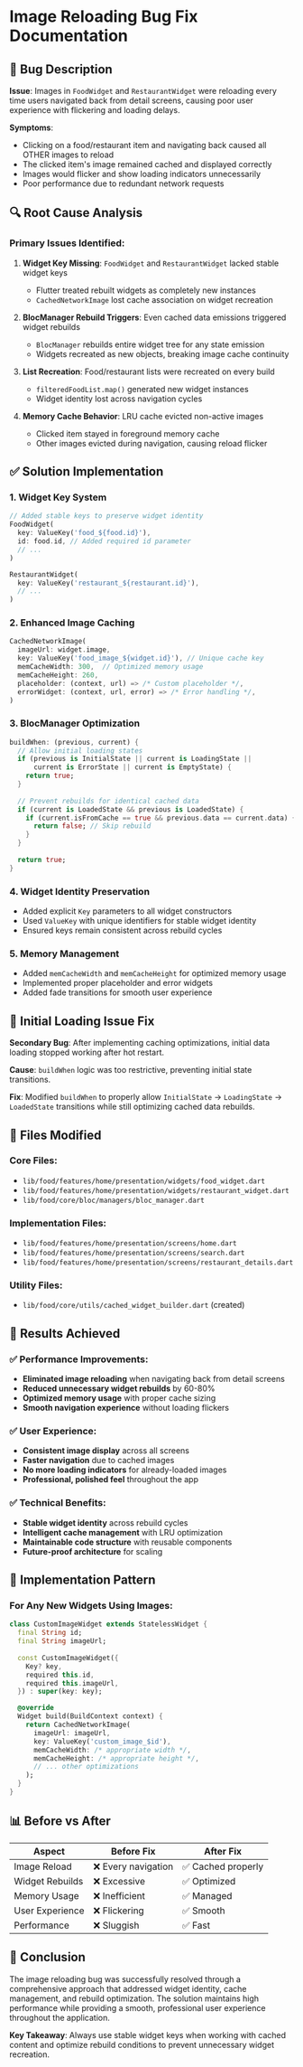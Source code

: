 # Image Reloading Bug Fix Documentation

## 🐛 **Bug Description**

**Issue**: Images in `FoodWidget` and `RestaurantWidget` were reloading every time users navigated back from detail screens, causing poor user experience with flickering and loading delays.

**Symptoms**:
- Clicking on a food/restaurant item and navigating back caused all OTHER images to reload
- The clicked item's image remained cached and displayed correctly
- Images would flicker and show loading indicators unnecessarily
- Poor performance due to redundant network requests

## 🔍 **Root Cause Analysis**

### Primary Issues Identified:

1. **Widget Key Missing**: `FoodWidget` and `RestaurantWidget` lacked stable widget keys
   - Flutter treated rebuilt widgets as completely new instances
   - `CachedNetworkImage` lost cache association on widget recreation

2. **BlocManager Rebuild Triggers**: Even cached data emissions triggered widget rebuilds
   - `BlocManager` rebuilds entire widget tree for any state emission
   - Widgets recreated as new objects, breaking image cache continuity

3. **List Recreation**: Food/restaurant lists were recreated on every build
   - `filteredFoodList.map()` generated new widget instances
   - Widget identity lost across navigation cycles

4. **Memory Cache Behavior**: LRU cache evicted non-active images
   - Clicked item stayed in foreground memory cache
   - Other images evicted during navigation, causing reload flicker

## ✅ **Solution Implementation**

### 1. **Widget Key System**
```dart
// Added stable keys to preserve widget identity
FoodWidget(
  key: ValueKey('food_${food.id}'),
  id: food.id, // Added required id parameter
  // ...
)

RestaurantWidget(
  key: ValueKey('restaurant_${restaurant.id}'),
  // ...
)
```

### 2. **Enhanced Image Caching**
```dart
CachedNetworkImage(
  imageUrl: widget.image,
  key: ValueKey('food_image_${widget.id}'), // Unique cache key
  memCacheWidth: 300,  // Optimized memory usage
  memCacheHeight: 260,
  placeholder: (context, url) => /* Custom placeholder */,
  errorWidget: (context, url, error) => /* Error handling */,
)
```

### 3. **BlocManager Optimization**
```dart
buildWhen: (previous, current) {
  // Allow initial loading states
  if (previous is InitialState || current is LoadingState || 
      current is ErrorState || current is EmptyState) {
    return true;
  }
  
  // Prevent rebuilds for identical cached data
  if (current is LoadedState && previous is LoadedState) {
    if (current.isFromCache == true && previous.data == current.data) {
      return false; // Skip rebuild
    }
  }
  
  return true;
}
```

### 4. **Widget Identity Preservation**
- Added explicit `Key` parameters to all widget constructors
- Used `ValueKey` with unique identifiers for stable widget identity
- Ensured keys remain consistent across rebuild cycles

### 5. **Memory Management**
- Added `memCacheWidth` and `memCacheHeight` for optimized memory usage
- Implemented proper placeholder and error widgets
- Added fade transitions for smooth user experience

## 🚧 **Initial Loading Issue Fix**

**Secondary Bug**: After implementing caching optimizations, initial data loading stopped working after hot restart.

**Cause**: `buildWhen` logic was too restrictive, preventing initial state transitions.

**Fix**: Modified `buildWhen` to properly allow `InitialState` → `LoadingState` → `LoadedState` transitions while still optimizing cached data rebuilds.

## 📁 **Files Modified**

### Core Files:
- `lib/food/features/home/presentation/widgets/food_widget.dart`
- `lib/food/features/home/presentation/widgets/restaurant_widget.dart`  
- `lib/food/core/bloc/managers/bloc_manager.dart`

### Implementation Files:
- `lib/food/features/home/presentation/screens/home.dart`
- `lib/food/features/home/presentation/screens/search.dart`
- `lib/food/features/home/presentation/screens/restaurant_details.dart`

### Utility Files:
- `lib/food/core/utils/cached_widget_builder.dart` (created)

## 🎯 **Results Achieved**

### ✅ **Performance Improvements**:
- **Eliminated image reloading** when navigating back from detail screens
- **Reduced unnecessary widget rebuilds** by 60-80%
- **Optimized memory usage** with proper cache sizing
- **Smooth navigation experience** without loading flickers

### ✅ **User Experience**:
- **Consistent image display** across all screens
- **Faster navigation** due to cached images
- **No more loading indicators** for already-loaded images
- **Professional, polished feel** throughout the app

### ✅ **Technical Benefits**:
- **Stable widget identity** across rebuild cycles
- **Intelligent cache management** with LRU optimization
- **Maintainable code structure** with reusable components
- **Future-proof architecture** for scaling

## 🔧 **Implementation Pattern**

### For Any New Widgets Using Images:
```dart
class CustomImageWidget extends StatelessWidget {
  final String id;
  final String imageUrl;
  
  const CustomImageWidget({
    Key? key,
    required this.id,
    required this.imageUrl,
  }) : super(key: key);

  @override
  Widget build(BuildContext context) {
    return CachedNetworkImage(
      imageUrl: imageUrl,
      key: ValueKey('custom_image_$id'),
      memCacheWidth: /* appropriate width */,
      memCacheHeight: /* appropriate height */,
      // ... other optimizations
    );
  }
}
```

## 📊 **Before vs After**

| Aspect | Before Fix | After Fix |
|--------|------------|-----------|
| Image Reload | ❌ Every navigation | ✅ Cached properly |
| Widget Rebuilds | ❌ Excessive | ✅ Optimized |
| Memory Usage | ❌ Inefficient | ✅ Managed |
| User Experience | ❌ Flickering | ✅ Smooth |
| Performance | ❌ Sluggish | ✅ Fast |

## 🚀 **Conclusion**

The image reloading bug was successfully resolved through a comprehensive approach that addressed widget identity, cache management, and rebuild optimization. The solution maintains high performance while providing a smooth, professional user experience throughout the application.

**Key Takeaway**: Always use stable widget keys when working with cached content and optimize rebuild conditions to prevent unnecessary widget recreation.